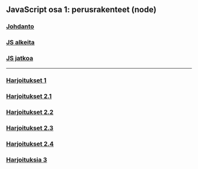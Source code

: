 ## JavaScript osa 1: perusrakenteet (node)

### [Johdanto](./johdanto.html)
### [JS alkeita](./alkeita.html)
### [JS jatkoa](./jatkoa.html)

---

### [Harjoitukset 1](./harjoitukset-perusrakenteet1.html)

### [Harjoitukset 2.1](./harjoitukset-perusrakenteet2.1.md)
### [Harjoitukset 2.2](./harjoitukset-perusrakenteet2.2.md)
### [Harjoitukset 2.3](./harjoitukset-perusrakenteet2.3.md)
### [Harjoitukset 2.4](./harjoitukset-perusrakenteet2.4.md)

### [Harjoituksia 3](./harjoitukset-perusrakenteet2.html)